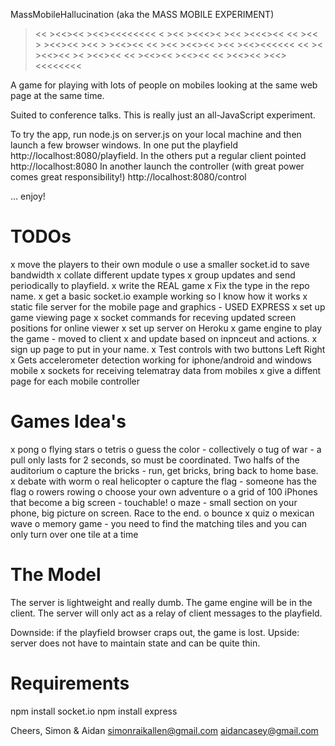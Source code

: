 MassMobileHallucination (aka the MASS MOBILE EXPERIMENT)

><<       ><<><<       ><<><<<<<<<<
>< ><<   ><<<>< ><<   ><<<><<
><< ><< > ><<><< ><< > ><<><<
><<  ><<  ><<><<  ><<  ><<><<<<<<
><<   ><  ><<><<   ><  ><<><<
><<       ><<><<       ><<><<
><<       ><<><<       ><<><<<<<<<<


A game for playing with lots of people on mobiles looking at the same web page at the same time.

Suited to conference talks. This is really just an all-JavaScript experiment.

To try the app, run node.js on server.js on your local machine and then launch a few browser
windows.
In one put the playfield http://localhost:8080/playfield.
In the others put a regular client pointed http://localhost:8080
In another launch the controller (with great power comes great responsibility!)  http://localhost:8080/control

... enjoy!

TODOs
=====
x move the players to their own module
o use a smaller socket.id to save bandwidth
x collate different update types
x group updates and send periodically to playfield.
x write the REAL game
x Fix the type in the repo name.
x get a basic socket.io example working so I know how it works
x static file server for the mobile page and graphics - USED EXPRESS
x set up game viewing page
x socket commands for receving updated screen positions for online viewer
x set up server on Heroku
x game engine to play the game - moved to client
x and update based on inpnceut and actions.
x sign up page to put in your name.
x Test controls with two buttons Left Right
x Gets accelerometer detection working for iphone/android and windows mobile
x sockets for receiving telematray data from mobiles
x give a diffent page for each mobile controller

Games Idea's
===============
x pong
o flying stars
o tetris
o guess the color - collectively
o tug of war - a pull only lasts for 2 seconds, so must be coordinated. Two halfs of the auditorium
o capture the bricks - run, get bricks, bring back to home base.
x debate with worm
o real helicopter
o capture the flag - someone has the flag
o rowers rowing
o choose your own adventure
o a grid of 100 iPhones that become a big screen - touchable!
o maze - small section on your phone, big picture on screen. Race to the end.
o bounce
x quiz
o mexican wave
o memory game - you need to find the matching tiles and you can only turn over one tile at a time

The Model
=========
The server is lightweight and really dumb. The game engine will be in the client. The server
will only act as a relay of client messages to the playfield. 

Downside: if the playfield browser craps out, the game is lost.
Upside: server does not have to maintain state and can be quite thin.

Requirements
===========
npm install socket.io
npm install express

Cheers,
Simon & Aidan
simonraikallen@gmail.com
aidancasey@gmail.com
